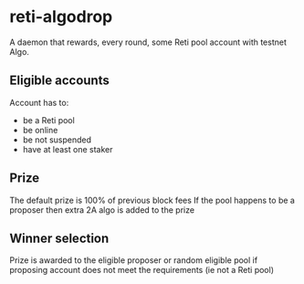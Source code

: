 # reti-algodrop

A daemon that rewards, every round, some Reti pool account with testnet Algo. 

## Eligible accounts

Account has to:
* be a Reti pool
* be online
* be not suspended
* have at least one staker

## Prize

The default prize is 100% of previous block fees
If the pool happens to be a proposer then extra 2A algo is added to the prize

## Winner selection

Prize is awarded to the eligible proposer or random eligible pool if proposing account does not meet the requirements (ie not a Reti pool)


